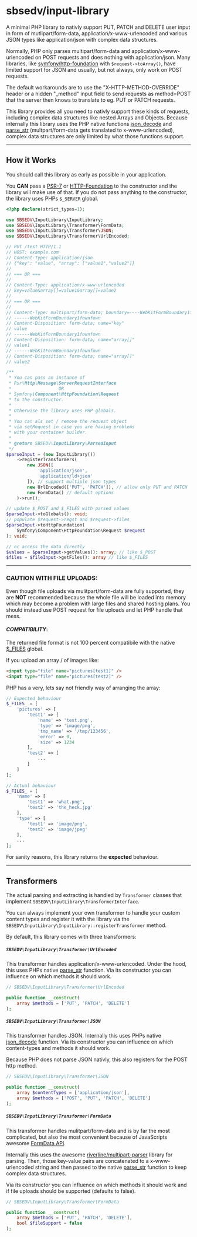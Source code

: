# sbsedv/input-library

A minimal PHP library to nativly support PUT, PATCH and DELETE user input in form of mutlipart/form-data, application/x-www-urlencoded and various JSON types like application/json with complex data structures.

Normally, PHP only parses multipart/form-data and application/x-www-urlencoded on POST requests and does nothing with application/json.
Many libraries, like [symfony/http-foundation](https://symfony.com/doc/current/components/http_foundation.html) with `$request->toArray()`, have limited support for JSON and usually, but not always, only work on POST requests.

The default workarounds are to use the "X-HTTP-METHOD-OVERRIDE" header or a hidden "_method" input field to send requests as method=POST that the server then knows to translate to eg. PUT or PATCH requests.

This library provides all you need to nativly support these kinds of requests, including complex data structures like nested Arrays and Objects. Because internally this library uses the PHP native functions [json_decode](https://www.php.net/manual/en/function.json-decode) and [parse_str](https://www.php.net/manual/en/function.parse-str) (multpart/form-data gets translated to x-www-urlencoded), complex data structures are only limited by what those functions support.

---

## **How it Works**

You should call this library as early as possible in your application.

You **CAN** pass a [PSR-7](https://www.php-fig.org/psr/psr-7/) or [HTTP-Foundation](https://symfony.com/doc/current/components/http_foundation.html) to the constructor and the library will make use of that.
If you do not pass anything to the constructor, the library uses PHPs `$_SERVER` global.

```php
<?php declare(strict_types=1);

use SBSEDV\InputLibrary\InputLibrary;
use SBSEDV\InputLibrary\Transformer\FormData;
use SBSEDV\InputLibrary\Transformer\JSON;
use SBSEDV\InputLibrary\Transformer\UrlEncoded;

// PUT /test HTTP/1.1
// HOST: example.com
// Content-Type: application/json
// {"key": "value", "array": ["value1","value2"]}
//
// === OR ===
//
// Content-Type: application/x-www-urlencoded
// key=value&array[]=value1&array[]=value2
//
// === OR ===
//
// Content-Type: multipart/form-data; boundary=----WebKitFormBoundary1fownfown
// ------WebKitFormBoundary1fownfown
// Content-Disposition: form-data; name="key"
// value
// ------WebKitFormBoundary1fownfown
// Content-Disposition: form-data; name="array[]"
// value1
// ------WebKitFormBoundary1fownfown
// Content-Disposition: form-data; name="array[]"
// value2

/**
 * You can pass an instance of
 * Psr\Http\Message\ServerRequestInterface
 *                  OR
 * Symfony\Component\HttpFoundation\Request
 * to the constructor.
 *
 * Otherwise the library uses PHP globals.
 *
 * You can als set / remove the request object
 * via setRequest in case you are having problems
 * with your container builder.
 *
 * @return SBSEDV\InputLibrary\ParsedInput
 */
$parseInput = (new InputLibrary())
    ->registerTransformers(
        new JSON([
            'application/json',
            'application/ld+json'
        ]), // support multiple json types
        new UrlEncoded(['PUT', 'PATCH']), // allow only PUT and PATCH
        new FormData() // default options
    )->run();

// update $_POST and $_FILES with parsed values
$parseInput->toGlobals(): void;
// populate $request->reqst and $request->files
$parseInput->toHttpFoundation(
    Symfony\Component\HttpFoundation\Request $request
): void;

// or access the data directly
$values = $parseInput->getValues(): array; // like $_POST
$files = $fileInput->getFiles(): array // like $_FILES
```

---

### **CAUTION WITH FILE UPLOADS**:

Even though file uploads via mulitpart/form-data are fully supported, they are **NOT** recommended because the whole file will be loaded into memory which may become a problem with large files and shared hosting plans. You should instead use POST request for file uploads and let PHP handle that mess.

#### ***COMPATIBILITY***:

The returned file format is not 100 percent compatibile with the native [$_FILES](https://www.php.net/manual/en/features.file-upload.post-method.php#example-420) global.

If you upload an array / of images like:

```html
<input type="file" name="pictures[test1]" />
<input type="file" name="pictures[test2]" />
```

PHP has a very, lets say not friendly way of arranging the array:

```php
// Expected behaviour
$_FILES_ = [
    'pictures' => [
        'test1' => [
            'name' => 'test.png',
            'type' => 'image/png',
            'tmp_name' => '/tmp/123456',
            'error' => 0,
            'size' => 1234
        ],
        'test2' => [
            ...
        ]
    ]
];

// Actual behaviour
$_FILES_ = [
    'name' => [
        'test1' => 'what.png',
        'test2' => 'the_heck.jpg'
    ],
    'type' => [
        'test1' => 'image/png',
        'test2' => 'image/jpeg'
    ],
    ...
];
```

For sanity reasons, this library returns the **expected** behaviour.

---

## **Transformers**

The actual parsing and extracting is handled by `Transformer` classes that implement `SBSEDV\InputLibrary\TransformerInterface`.

You can always implement your own transformer to handle your custom content types and register it with the library via the `SBSEDV\InputLibrary\InputLibrary::registerTransformer` method.

By default, this library comes with three transformers:

##### `SBSEDV\InputLibrary\Transformer\UrlEncoded`

This transformer handles application/x-www-urlencoded.
Under the hood, this uses PHPs native [parse_str](https://www.php.net/manual/en/function.parse-str) function.
Via its constructor you can influence on which methods it should work.

```php
// SBSEDV\InputLibrary\Transformer\UrlEncoded

public function __construct(
    array $methods = ['PUT', 'PATCH', 'DELETE']
);
```

##### `SBSEDV\InputLibrary\Transformer\JSON`

This transformer handles JSON.
Internally this uses PHPs native [json_decode](https://www.php.net/manual/en/function.json-decode) function.
Via its constructor you can influence on which content-types and methods it should work.

Because PHP does not parse JSON nativly, this also registers for the POST http method.

```php
// SBSEDV\InputLibrary\Transformer\JSON

public function __construct(
    array $contentTypes = ['application/json'],
    array $methods = ['POST', 'PUT', 'PATCH', 'DELETE']
);
```

##### `SBSEDV\InputLibrary\Transformer\FormData`

This transformer handles mulitpart/form-data and is by far the most complicated, but also the most convenient because of JavaScripts awesome [FormData API](https://developer.mozilla.org/en-US/docs/Web/API/FormData).

Internally this uses the awesome [riverline/multipart-parser](https://github.com/Riverline/multipart-parser) library for parsing. Then, those key-value pairs are concatenated to a x-www-urlencoded string and then passed to the native [parse_str](https://www.php.net/manual/en/function.parse-str) function to keep complex data structures.


Via its constructor you can influence on which methods it should work and if file uploads should be supported (defaults to false).

```php
// SBSEDV\InputLibrary\Transformer\FormData

public function __construct(
    array $methods = ['PUT', 'PATCH', 'DELETE'],
    bool $fileSupport = false
);
```
